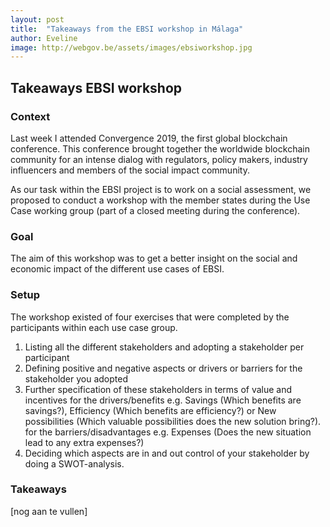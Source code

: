 ```yaml
---
layout: post
title:  "Takeaways from the EBSI workshop in Málaga"
author: Eveline
image: http://webgov.be/assets/images/ebsiworkshop.jpg
---
```


## Takeaways EBSI workshop

### Context
Last week I attended Convergence 2019, the first global blockchain conference. This conference brought together the worldwide blockchain community for an intense dialog with regulators, policy makers, industry influencers and members of the social impact community.

As our task within the EBSI project is to work on a social assessment, we proposed to conduct a workshop with the member states during the Use Case working group (part of a closed meeting during the conference).

### Goal
The aim of this workshop was to get a better insight on the social and economic impact of the different use cases of EBSI.

### Setup
The workshop existed of four exercises that were completed by the participants within each use case group.
1. Listing all the different stakeholders and adopting a stakeholder per participant
2. Defining positive and negative aspects or drivers or barriers for the stakeholder you adopted
3. Further specification of these stakeholders in terms of value and incentives
for the drivers/benefits
e.g. Savings (Which benefits are savings?), Efficiency (Which benefits are efficiency?) or New possibilities (Which valuable possibilities does the new solution bring?). 
for the barriers/disadvantages e.g. Expenses (Does the new situation lead to any extra expenses?)
4. Deciding which aspects are in and out control of your stakeholder by doing a SWOT-analysis.

### Takeaways 
[nog aan te vullen]
